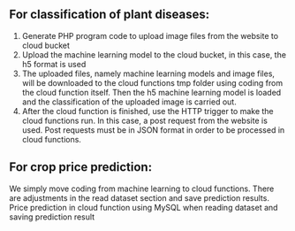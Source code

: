 ## For classification of plant diseases:
1. Generate PHP program code to upload image files from the website to cloud bucket
2. Upload the machine learning model to the cloud bucket, in this case, the h5 format is used
3. The uploaded files, namely machine learning models and image files, will be downloaded to the cloud functions tmp folder using coding from the cloud function itself. Then the h5 machine learning model is loaded and the classification of the uploaded image is carried out.
4. After the cloud function is finished, use the HTTP trigger to make the cloud functions run. In this case, a post request from the website is used. Post requests must be in JSON format in order to be processed in cloud functions.

## For crop price prediction:
We simply move coding from machine learning to cloud functions. There are adjustments in the read dataset section and save prediction results. Price prediction in cloud function using MySQL when reading dataset and saving prediction result

